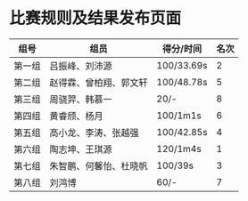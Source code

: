 # 比赛规则及结果发布页面

| 组号 | 组员 | 得分/时间 | 名次 |
| ---------- | ----------- | ----------- | ----------- |
| 第一组 | 吕振峰、刘沛源 | 100/33.69s | 2 |
| 第二组 | 赵得霖、曾柏翔、郭文轩 | 100/48.78s | 5 | 
| 第三组 | 周骁羿、韩慕一 | 20/- | 8 |
| 第四组 | 黄睿颀、杨月 | 100/1m1s | 6 |
| 第五组 | 高小龙、李涛、张越强 | 100/42.85s | 4 |
| 第六组 | 陶志坤、王琪源 | 120/1m4s | 1 |
| 第七组 | 朱智鹏、何馨怡、杜晓帆| 100/39s | 3 |
| 第八组 | 刘鸿博 | 60/- | 7 |
